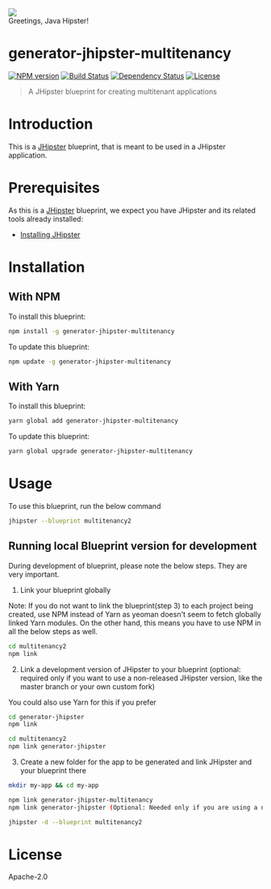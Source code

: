 <div>
    <a href="http://jhipster.github.io">
        <img src="https://github.com/sonalake/generator-jhipster-multitenancy/raw/master/images/logo-jhipster.png">
    </a>
</div>
Greetings, Java Hipster!

# generator-jhipster-multitenancy
[![NPM version][npm-image]][npm-url] [![Build Status][travis-image]][travis-url] [![Dependency Status][daviddm-image]][daviddm-url] [![License](http://img.shields.io/:license-apache-blue.svg)](http://www.apache.org/licenses/LICENSE-2.0.html)
> A JHipster blueprint for creating multitenant applications

# Introduction

This is a [JHipster](https://www.jhipster.tech/) blueprint, that is meant to be used in a JHipster application.

# Prerequisites

As this is a [JHipster](https://www.jhipster.tech/) blueprint, we expect you have JHipster and its related tools already installed:

- [Installing JHipster](https://www.jhipster.tech/installation/)

# Installation

## With NPM

To install this blueprint:

```bash
npm install -g generator-jhipster-multitenancy
```

To update this blueprint:

```bash
npm update -g generator-jhipster-multitenancy
```

## With Yarn

To install this blueprint:

```bash
yarn global add generator-jhipster-multitenancy
```

To update this blueprint:

```bash
yarn global upgrade generator-jhipster-multitenancy
```

# Usage

To use this blueprint, run the below command

```bash
jhipster --blueprint multitenancy2
```


## Running local Blueprint version for development

During development of blueprint, please note the below steps. They are very important.

1. Link your blueprint globally 

Note: If you do not want to link the blueprint(step 3) to each project being created, use NPM instead of Yarn as yeoman doesn't seem to fetch globally linked Yarn modules. On the other hand, this means you have to use NPM in all the below steps as well.

```bash
cd multitenancy2
npm link
```

2. Link a development version of JHipster to your blueprint (optional: required only if you want to use a non-released JHipster version, like the master branch or your own custom fork)

You could also use Yarn for this if you prefer

```bash
cd generator-jhipster
npm link

cd multitenancy2
npm link generator-jhipster
```

3. Create a new folder for the app to be generated and link JHipster and your blueprint there

```bash
mkdir my-app && cd my-app

npm link generator-jhipster-multitenancy
npm link generator-jhipster (Optional: Needed only if you are using a non-released JHipster version)

jhipster -d --blueprint multitenancy2

```

# License

Apache-2.0

[npm-image]: https://img.shields.io/npm/v/generator-jhipster-multitenancy.svg
[npm-url]: https://npmjs.org/package/generator-jhipster-multitenancy
[travis-image]: https://travis-ci.org/sonalake/generator-jhipster-multitenancy.svg?branch=master
[travis-url]: https://travis-ci.org/sonalake/generator-jhipster-multitenancy
[daviddm-image]: https://david-dm.org/sonalake/generator-jhipster-multitenancy.svg?theme=shields.io
[daviddm-url]: https://david-dm.org/sonalake/generator-jhipster-multitenancy
